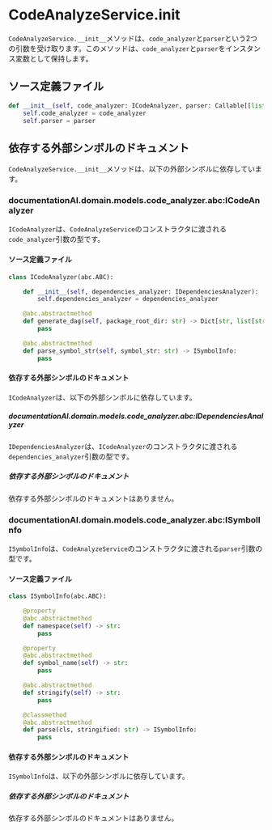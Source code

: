 # CodeAnalyzeService.__init__

`CodeAnalyzeService.__init__`メソッドは、`code_analyzer`と`parser`という2つの引数を受け取ります。このメソッドは、`code_analyzer`と`parser`をインスタンス変数として保持します。

## ソース定義ファイル

```python
def __init__(self, code_analyzer: ICodeAnalyzer, parser: Callable[[list[str], str], ISymbolInfo | str]) -> None:
    self.code_analyzer = code_analyzer
    self.parser = parser
```

## 依存する外部シンボルのドキュメント

`CodeAnalyzeService.__init__`メソッドは、以下の外部シンボルに依存しています。

### documentationAI.domain.models.code_analyzer.abc:ICodeAnalyzer

`ICodeAnalyzer`は、`CodeAnalyzeService`のコンストラクタに渡される`code_analyzer`引数の型です。

#### ソース定義ファイル

```python
class ICodeAnalyzer(abc.ABC):

    def __init__(self, dependencies_analyzer: IDependenciesAnalyzer):
        self.dependencies_analyzer = dependencies_analyzer

    @abc.abstractmethod
    def generate_dag(self, package_root_dir: str) -> Dict[str, list[str]]:
        pass

    @abc.abstractmethod
    def parse_symbol_str(self, symbol_str: str) -> ISymbolInfo:
        pass
```

#### 依存する外部シンボルのドキュメント

`ICodeAnalyzer`は、以下の外部シンボルに依存しています。

##### documentationAI.domain.models.code_analyzer.abc:IDependenciesAnalyzer

`IDependenciesAnalyzer`は、`ICodeAnalyzer`のコンストラクタに渡される`dependencies_analyzer`引数の型です。

##### 依存する外部シンボルのドキュメント

依存する外部シンボルのドキュメントはありません。

### documentationAI.domain.models.code_analyzer.abc:ISymbolInfo

`ISymbolInfo`は、`CodeAnalyzeService`のコンストラクタに渡される`parser`引数の型です。

#### ソース定義ファイル

```python
class ISymbolInfo(abc.ABC):

    @property
    @abc.abstractmethod
    def namespace(self) -> str:
        pass

    @property
    @abc.abstractmethod
    def symbol_name(self) -> str:
        pass

    @abc.abstractmethod
    def stringify(self) -> str:
        pass

    @classmethod
    @abc.abstractmethod
    def parse(cls, stringified: str) -> ISymbolInfo:
        pass
```

#### 依存する外部シンボルのドキュメント

`ISymbolInfo`は、以下の外部シンボルに依存しています。

##### 依存する外部シンボルのドキュメント

依存する外部シンボルのドキュメントはありません。